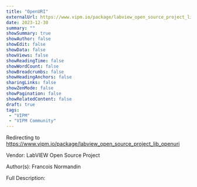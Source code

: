 ```yaml
---
title: "OpenURI"
externalUrl: https://www.vipm.io/package/labview_open_source_project_lib_openuri
date: 2023-12-30
summary: ""
showSummary: true
showAuthor: false
showEdit: false
showData: false
showViews: false
showReadingTime: false
showWordCount: false
showBreadcrumbs: false
showHeadingAnchors: false
sharingLinks: false
showZenMode: false
showPagination: false
showRelatedContent: false
draft: true
tags:
 - "VIPM"
 - "VIPM Community"
---
```


Redirecting to https://www.vipm.io/package/labview_open_source_project_lib_openuri

Vendor: LabVIEW Open Source Project

Author(s): Francois Normandin
 
Full Description:
